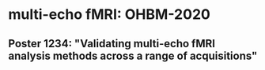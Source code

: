 # multi-echo fMRI: OHBM-2020

## Poster 1234: "Validating multi-echo fMRI analysis methods across a range of acquisitions" 



